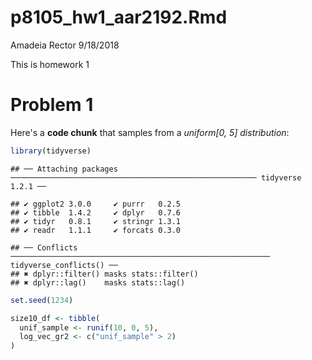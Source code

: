 p8105\_hw1\_aar2192.Rmd
================
Amadeia Rector
9/18/2018

This is homework 1

Problem 1
=========

Here's a **code chunk** that samples from a *uniform\[0, 5\] distribution*:

``` r
library(tidyverse)
```

    ## ── Attaching packages ─────────────────────────────────────────────────────── tidyverse 1.2.1 ──

    ## ✔ ggplot2 3.0.0     ✔ purrr   0.2.5
    ## ✔ tibble  1.4.2     ✔ dplyr   0.7.6
    ## ✔ tidyr   0.8.1     ✔ stringr 1.3.1
    ## ✔ readr   1.1.1     ✔ forcats 0.3.0

    ## ── Conflicts ────────────────────────────────────────────────────────── tidyverse_conflicts() ──
    ## ✖ dplyr::filter() masks stats::filter()
    ## ✖ dplyr::lag()    masks stats::lag()

``` r
set.seed(1234)

size10_df <- tibble(
  unif_sample <- runif(10, 0, 5),
  log_vec_gr2 <- c("unif_sample" > 2)
)
```
